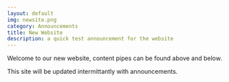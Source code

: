 ```yaml
---
layout: default
img: newsite.png
category: Announcements
title: New Website
description: a quick test announcement for the website
---
```

  Welcome to our new website, content pipes can be found above and below.
  
  This site will be updated intermittantly with announcements.
